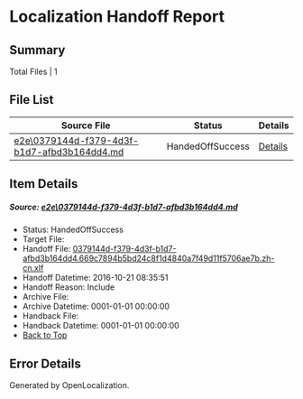 # <a name='report-top'></a> Localization Handoff Report

## Summary
 Total Files | 1

## File List
 Source File | Status | Details 
 ----------- | ------ | ------- 
 [e2e\0379144d-f379-4d3f-b1d7-afbd3b164dd4.md](https://github.com/OpenLocalizationTestOrg/ol-test0/blob/dad2bb9b85d2dc26871166a1fac22141fd2f3d64/e2e/0379144d-f379-4d3f-b1d7-afbd3b164dd4.md) | HandedOffSuccess | [Details](#4d7e53aefe7b91d9215a7cd28938aa377a3c9c201)

## Item Details
##### <a name='4d7e53aefe7b91d9215a7cd28938aa377a3c9c201'></a> Source: [e2e\0379144d-f379-4d3f-b1d7-afbd3b164dd4.md](https://github.com/OpenLocalizationTestOrg/ol-test0/blob/dad2bb9b85d2dc26871166a1fac22141fd2f3d64/e2e/0379144d-f379-4d3f-b1d7-afbd3b164dd4.md)
* Status: HandedOffSuccess
* Target File: 
* Handoff File: [0379144d-f379-4d3f-b1d7-afbd3b164dd4.669c7894b5bd24c8f1d4840a7f49d11f5706ae7b.zh-cn.xlf](https://github.com/OpenLocalizationTestOrg/ol-test0-handoff/blob/18e16a5145c13919f1c6cf1246457cd69cd50874/ol-handoff/OpenLocalizationTestOrg/ol-test0-zhcn/shujia/ht/0379144d-f379-4d3f-b1d7-afbd3b164dd4.669c7894b5bd24c8f1d4840a7f49d11f5706ae7b.zh-cn.xlf)
* Handoff Datetime: 2016-10-21 08:35:51
* Handoff Reason: Include
* Archive File: 
* Archive Datetime: 0001-01-01 00:00:00
* Handback File: 
* Handback Datetime: 0001-01-01 00:00:00
* [Back to Top](#report-top)


## Error Details

Generated by OpenLocalization.
